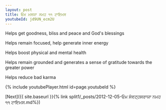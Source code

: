 ```yaml
---
layout: post
title: ਓਮ ਮਸਯਾ ਨਮਹ ੧੧ ਟਾਇਮਸ
youtubeId: jd9UN_ecm2U
---
```

 
 
Helps get goodness, bliss and peace and God's blessings
 
Helps remain focused, help generate inner energy 
 
Helps boost physical and mental health 
 
Helps remain grounded and generates a sense of gratitude towards the greater power 
 
Helps reduce bad karma
 
 
 
 


{% include youtubePlayer.html id=page.youtubeId %}
 
[Next]({{ site.baseurl }}{% link  split1/_posts/2012-12-05-ਓਮ ਸੰਵਟ੍ਹਸਰਾਯਾ ਨਮਹ ੧੧ ਟਾਇਮਸ.md%})
 
